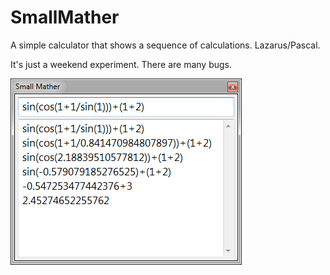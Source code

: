 # SmallMather
A simple calculator that shows a sequence of calculations. Lazarus/Pascal.

It's just a weekend experiment. There are many bugs.

![](https://raw.githubusercontent.com/wyfinger/SmallMather/master/screen.png)
